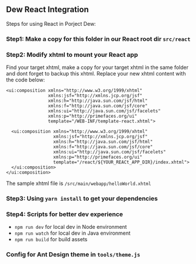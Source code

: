 ## Dew React Integration

Steps for using React in Porject Dew:

### Step1: Make a copy for this folder in our React root dir `src/react`

### Step2: Modify xhtml to mount your React app

Find your target xhtml, make a copy for your target xhtml in the same folder and dont forget to backup this xhtml. Replace your new xhtml content with the code below:

```xhtml
<ui:composition xmlns="http://www.w3.org/1999/xhtml"
                xmlns:jsf="http://xmlns.jcp.org/jsf"
                xmlns:h="http://java.sun.com/jsf/html"
                xmlns:f="http://java.sun.com/jsf/core"
                xmlns:ui="http://java.sun.com/jsf/facelets"
                xmlns:p="http://primefaces.org/ui"
                template="/WEB-INF/template-react.xhtml">

  <ui:composition xmlns="http://www.w3.org/1999/xhtml"
                  xmlns:jsf="http://xmlns.jcp.org/jsf"
                  xmlns:h="http://java.sun.com/jsf/html"
                  xmlns:f="http://java.sun.com/jsf/core"
                  xmlns:ui="http://java.sun.com/jsf/facelets"
                  xmlns:p="http://primefaces.org/ui"
                  template="/react/${YOUR_REACt_APP_DIR}/index.xhtml">
  </ui:composition>
</ui:composition>
```

The sample xhtml file is `/src/main/webapp/helloWorld.xhtml`

### Step3: Using `yarn install` to get your dependencies

### Step4: Scripts for better dev experience

* `npm run dev` for local dev in Node environment
* `npm run watch` for local dev in Java environment
* `npm run build` for build assets

### Config for Ant Design theme in `tools/theme.js`

